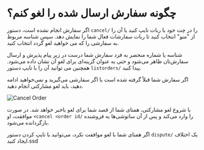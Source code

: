 # چگونه سفارش ارسال شده را لغو کنم؟

اگر سفارش انجام نشده است، دستور `cancel/` را در چت خود با ربات تایپ کنید یا آن را از "منو" انتخاب کنید تا ربات سفارشات فعال شما را نمایش ‌دهد. سپس شناسه مربوط به سفارشی را که می خواهید لغو گردد انتخاب کنید.

شناسه یا شماره منحصر به فرد سفارش شما درست در زیر پیام پذیرش و ارسال سفارش‌تان ظاهر می‌شود و حتی به عنوان گزینه‌ای برای لغو آن نشان داده می‌شود. همچنین می توانید آن را با تایپ دستور `listorders/` پیدا کنید.

اگر سفارش شما قبلاً گرفته شده است یا اگر سفارشی می‌گیرید و نمی‌خواهید ادامه دهید، باید لغو مشارکتی انجام دهید.

![Cancel Order](./doc-site/english/src/assets/images/cancel-order.gif)

با شروع لغو مشارکتی، همتای شما از قصد شما برای لغو باخبر خواهد شد. در صورت موافقت، او `<cancel <order id/` را وارد می‌کند و پس از آن ساتوشی‌ها به فروشنده بازگردانده می‌شود.

اگر همتای شما با لغو موافقت نکرد، می‌توانید با تایپ کردن دستور `dispute/` یک اختلاف ایجاد کنید.ssd
